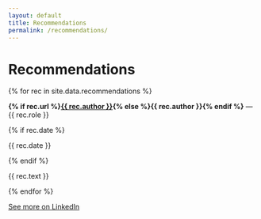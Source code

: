 ```yaml
---
layout: default
title: Recommendations
permalink: /recommendations/
---
```


<h1 class="h1">Recommendations</h1>
<div class="hr"></div>

{% for rec in site.data.recommendations %}
<div class="card">
  <p><strong>{% if rec.url %}<a href="{{ rec.url }}">{{ rec.author }}</a>{% else %}{{ rec.author }}{% endif %}</strong> &mdash; {{ rec.role }}</p>
  {% if rec.date %}<p class="mono">{{ rec.date }}</p>{% endif %}
  <p>{{ rec.text }}</p>
</div>
{% endfor %}

<p><a href="https://www.linkedin.com/in/bavalpreet-singh/details/recommendations/">See more on LinkedIn</a></p>
